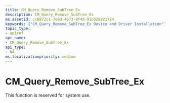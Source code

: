 ```yaml
---
title: CM_Query_Remove_SubTree_Ex
description: CM_Query_Remove_SubTree_Ex
ms.assetid: cc8872c1-7e8d-4673-9f4d-91b529821724
keywords: ["CM_Query_Remove_SubTree_Ex Device and Driver Installation"]
topic_type:
- apiref
api_name:
- CM_Query_Remove_SubTree_Ex
api_type:
- NA
ms.localizationpriority: medium
---
```


# CM_Query_Remove_SubTree_Ex

This function is reserved for system use.


 

 





